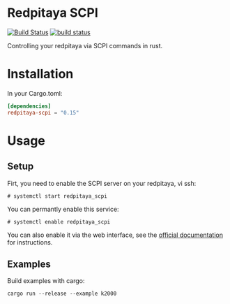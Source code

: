 # Redpitaya SCPI

[![Build Status](https://travis-ci.org/sanpii/redpitaya-scpi.svg?branch=master)](https://travis-ci.org/sanpii/redpitaya-scpi)
[![build status](https://gitlab.com/sanpi/redpitaya-scpi/badges/master/build.svg)](https://gitlab.com/sanpi/redpitaya-scpi/commits/master)

Controlling your redpitaya via SCPI commands in rust.

# Installation

In your Cargo.toml:

```toml
[dependencies]
redpitaya-scpi = "0.15"
```

# Usage

## Setup

Firt, you need to enable the SCPI server on your redpitaya, vi ssh:

```
# systemctl start redpitaya_scpi
```

You can permantly enable this service:

```
# systemctl enable redpitaya_scpi
```

You can also enable it via the web interface, see the [official
documentation](https://redpitaya.readthedocs.io/en/latest/doc/appsFeatures/remoteControl/remoteControl.html#quick-start)
for instructions.

## Examples

Build examples with cargo:

```
cargo run --release --example k2000
```
